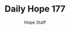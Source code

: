 ---
image: /assets/img/daily-hope-default-artwork.png
title: Daily Hope 177
number: 177
categories:
  - Daily Hope
author: Hope Staff
notes: Daily Hope 177
embed: >-
  <iframe style="border-radius:12px" src="https://open.spotify.com/embed/episode/34mf9i3cTFhZIMwedmcA3L?utm_source=generator" width="100%" height="352" frameBorder="0" allowfullscreen="" allow="autoplay; clipboard-write; encrypted-media; fullscreen; picture-in-picture" loading="lazy"></iframe>
---